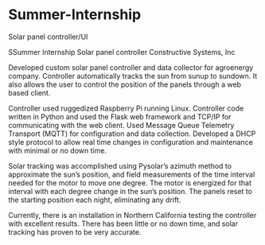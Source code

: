 # Summer-Internship
Solar panel controller/UI

SSummer Internship
Solar panel controller
Constructive Systems, Inc

Developed custom solar panel controller and data collector for agroenergy company. Controller automatically tracks the sun from sunup to sundown. It also allows the user to control the position of the panels through a web based client.

Controller used ruggedized Raspberry Pi running Linux. Controller code written in Python and used the Flask web framework and TCP/IP for communicating with the web client. Used Message Queue Telemetry Transport (MQTT) for configuration and data collection. Developed a DHCP style protocol to allow real time changes in configuration and maintenance with minimal or no down time.

Solar tracking was accomplished using Pysolar’s azimuth method to approximate the sun’s position, and field measurements of the time interval needed for the motor to move one degree. The motor is energized for that interval with each degree change in the sun’s position. The panels reset to the starting position each night, eliminating any drift.

Currently, there is an installation in Northern California testing the controller with excellent results.  There has been little or no down time, and solar tracking has proven to be very accurate.






